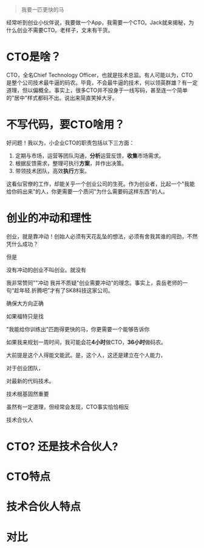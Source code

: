 > 我要一匹更快的马

经常听到创业小伙伴说，我要做一个App，我需要一个CTO。Jack就来揭秘，为什么创业不需要CTO。老样子，文末有干货。

# CTO是啥？

CTO，全名Chief Technology Officer，也就是技术总监。有人可能以为，CTO是整个公司技术最牛逼的码农。毕竟，不会最牛逼的技术，何以领英群雄？有一定道理，但以偏概全。事实上，很多CTO并不投身于一线写码，甚至连一个简单的"居中"样式都码不出。说出来简直笑掉大牙。

# 不写代码，要CTO啥用？

好问题！我以为，小企业CTO的职责包括以下三方面：

1. 定期与市场，运营等团队沟通，**分析**运营反馈，**收集**市场需求。
1. 根据反馈需求，整理可执行**方案**，并作出决策。
1. 带领技术团队，高效**执行**方案。

这看似官僚的工作，却能关乎一个创业公司的生死。作为创业者，比起一个"我能给你码出来"的人，你更需要一个质问"为什么需要码这样东西"的人。

# 创业的冲动和理性

创业，就是靠冲动！创始人必须有天花乱坠的想法，必须有舍我其谁的闯劲，不然凭什么成功？

但是

没有冲动的创业不叫创业。就没有


我非常赞同""冲动 我并不质疑"创业需要冲动"的理念。事实上，袁岳老师的一句“趁年轻.折腾吧”才有了SK8科技这家公司。

确保大方向正确

如果福特只是找

"我能给你训练出"匹跑得更快的马，你更需要一个能够告诉你

如果我来规划一周时间，我可能会花**4小时**做CTO，**36小时**做码农。


大前提是这个人得能文能武。是，这个人，这还是建立在个人能力，

对于创业团队，




 
对最新的代码技术。

技术根基固然重要


虽然有一定道理，但经常会发现，CTO事实恰恰相反


技术合伙人

# CTO? 还是技术合伙人?

# CTO特点

# 技术合伙人特点

# 对比

# 